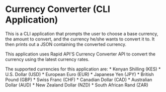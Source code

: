 # Currency Converter (CLI Application)
  This is a CLI application that prompts the user to choose a base currency,
  the amount to convert, and the currency he/she wants to convert it to.
  It then prints out a JSON containing the converted currency.
 
  This application uses Rapid API'S Currency Converter API to convert the currency using the latest currency rates.
  
  The supported currencies for this application are:
    * Kenyan Shilling (KES)
    * U.S. Dollar (USD)
    * European Euro (EUR)
    * Japanese Yen (JPY)
    * British Pound (GBP)
    * Swiss Franc (CHF)
    * Canadian Dollar (CAD)
    * Australian Dollar (AUD)
    * New Zealand Dollar (NZD)
    * South African Rand (ZAR)
  
